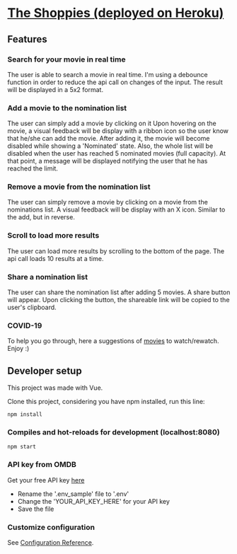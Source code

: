 # [The Shoppies (deployed on Heroku)](https://theshoppies-x-mn.herokuapp.com)

## Features
### Search for your movie in real time
The user is able to search a movie in real time. I'm using a debounce function in order to reduce the api call on changes of the input. 
The result will be displayed in a 5x2 format.

### Add a movie to the nomination list
The user can simply add a movie by clicking on it Upon hovering on the movie, a visual feedback will be display with a ribbon icon so the user know that he/she can add the movie. After adding it, the movie will become disabled while showing a 'Nominated' state. Also, the whole list will be disabled when the user has reached 5 nominated movies (full capacity). At that point, a message will be displayed notifying the user that he has reached the limit.

### Remove a movie from the nomination list
The user can simply remove a movie by clicking on a movie from the nominations list. A visual feedback will be display with an X icon. Similar to the add, but in reverse.

### Scroll to load more results
The user can load more results by scrolling to the bottom of the page. The api call loads 10 results at a time. 

### Share a nomination list
The user can share the nomination list after adding 5 movies. A share button will appear. Upon clicking the button, the shareable link will be copied to the user's clipboard.

### COVID-19
To help you go through, here a suggestions of [movies](https://theshoppies-x-mn.herokuapp.com/?nominations=dHQwMTEwOTEyLHR0MzQ2MDI1Mix0dDEzNzU2NjYsdHQwOTkzODQ2LHR0MDA5OTc4NQ%3D%3D) to watch/rewatch. Enjoy :)

## Developer setup
This project was made with Vue.

Clone this project, considering you have npm installed, run this line:
```
npm install
```

### Compiles and hot-reloads for development (localhost:8080)
```
npm start
```

### API key from OMDB
Get your free API key [here](http://www.omdbapi.com/apikey.aspx) 

- Rename the '.env_sample' file to '.env'
- Change the 'YOUR_API_KEY_HERE' for your API key
- Save the file

### Customize configuration
See [Configuration Reference](https://cli.vuejs.org/config/).
